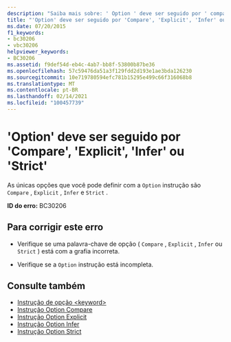 ```yaml
---
description: "Saiba mais sobre: ' Option ' deve ser seguido por ' compare ', ' Explicit ', ' Infer ' ou ' Strict '"
title: "'Option' deve ser seguido por 'Compare', 'Explicit', 'Infer' ou 'Strict'"
ms.date: 07/20/2015
f1_keywords:
- bc30206
- vbc30206
helpviewer_keywords:
- BC30206
ms.assetid: f9def54d-eb4c-4ab7-bb8f-53800b87be36
ms.openlocfilehash: 57c59476da51a3f129fdd2d193e1ae3bda126230
ms.sourcegitcommit: 10e719780594efc781b15295e499c66f316068b8
ms.translationtype: MT
ms.contentlocale: pt-BR
ms.lasthandoff: 02/14/2021
ms.locfileid: "100457739"
---
```

# <a name="option-must-be-followed-by-compare-explicit-infer-or-strict"></a>'Option' deve ser seguido por 'Compare', 'Explicit', 'Infer' ou 'Strict'

As únicas opções que você pode definir com a `Option` instrução são `Compare` , `Explicit` , `Infer` e `Strict` .  
  
 **ID do erro:** BC30206  
  
## <a name="to-correct-this-error"></a>Para corrigir este erro  
  
- Verifique se uma palavra-chave de opção ( `Compare` , `Explicit` , `Infer` ou `Strict` ) está com a grafia incorreta.  
  
- Verifique se a `Option` instrução está incompleta.  
  
## <a name="see-also"></a>Consulte também

- [Instrução de opção \<keyword>](../language-reference/statements/option-keyword-statement.md)
- [Instrução Option Compare](../language-reference/statements/option-compare-statement.md)
- [Instrução Option Explicit](../language-reference/statements/option-explicit-statement.md)
- [Instrução Option Infer](../language-reference/statements/option-infer-statement.md)
- [Instrução Option Strict](../language-reference/statements/option-strict-statement.md)
